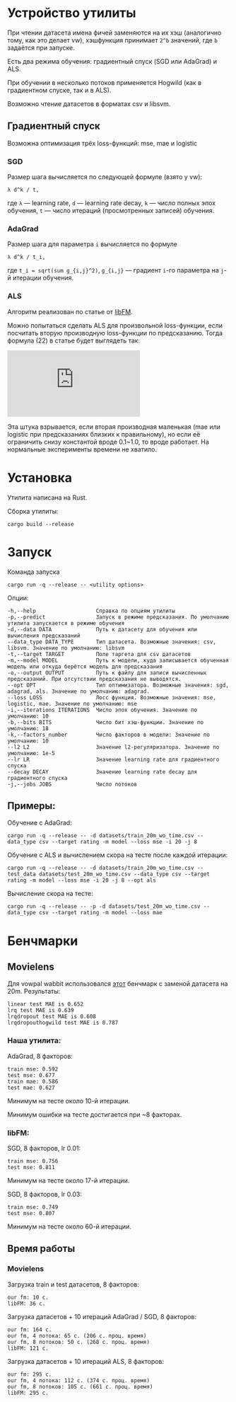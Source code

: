 # Устройство утилиты

При чтении датасета имена фичей заменяются на их хэш (аналогично тому, как это делает vw), хэшфункция принимает `2^b` значений, где `b` задаётся при запуске.

Есть два режима обучения: градиентный спуск (SGD или AdaGrad) и ALS.

При обучении в несколько потоков применяется Hogwild (как в градиентном спуске, так и в ALS).

Возможно чтение датасетов в форматах csv и libsvm.

## Градиентный спуск

Возможна оптимизация трёх loss-функций: mse, mae и logistic

### SGD

Размер шага вычисляется по следующей формуле (взято у vw):
```
λ d^k / t,
```
где `λ` &mdash; learning rate, `d` &mdash; learning rate decay, `k` &mdash; число полных эпох обучения, `t` &mdash; число итераций (просмотренных записей) обучения.

### AdaGrad

Размер шага для параметра `i` вычисляется по формуле
```
λ d^k / t_i,
```
где `t_i = sqrt(sum g_{i,j}^2)`, `g_{i,j}` &mdash; градиент `i`-го параметра на `j`-й итерации обучения.


### ALS

Алгоритм реализован по статье от [libFM](https://www.csie.ntu.edu.tw/~b97053/paper/Factorization%20Machines%20with%20libFM.pdf).

Можно попытаться сделать ALS для произвольной loss-функции, если посчитать вторую производную loss-функции по предсказанию. Тогда формула (22) в статье будет выглядеть так:

![.](https://latex.codecogs.com/gif.latex?%24%24%20%5Ctheta%5E*%20%3D%20%5Cfrac%20%7B%5Ctheta%20%5Csum_%7Bi%3D1%7D%5En%20h_%5Ctheta%5E2%28%5Cvec%20x_i%29%20%5Cmathcal%7BL%7D_%7B%5Chat%20y%7D%27%27%28%5Cvec%20x_i%29%20-%20%5Csum_%7Bi%3D1%7D%5En%20h_%5Ctheta%28%5Cvec%20x_i%29%20%5Cmathcal%7BL%7D_%7B%5Chat%20y%7D%27%28%5Cvec%20x_i%29%7D%20%7B%5Csum_%7Bi%3D1%7D%5En%20h_%5Ctheta%5E2%28%5Cvec%20x%29%20%5Cmathcal%7BL%7D_%7B%5Chat%20y%7D%27%27%28%5Cvec%20x_i%29%20&plus;%20%5Clambda_%5Ctheta%7D%20%24%24)

Эта штука взрывается, если вторая производная маленькая (mae или logistic при предсказаниях близких к правильному), но если её ограничить снизу константой вроде 0.1~1.0, то вроде работает. На нормальные эксперименты времени не хватило.

# Установка

Утилита написана на Rust.

Сборка утилиты:
```
cargo build --release
```

# Запуск

Команда запуска
```
cargo run -q --release -- <utility options>
```

Опции:
```
-h,--help                   Справка по опциям утилиты
-p,--predict                Запуск в режиме предсказания. По умолчанию утилита запускается в режиме обучения
-d,--data DATA              Путь к датасету для обучения или вычисления предсказаний
--data_type DATA_TYPE       Тип датасета. Возможные значения: csv, libsvm. Значение по умолчанию: libsvm
-t,--target TARGET          Поле таргета для csv датасетов
-m,--model MODEL            Путь к модели, куда записывается обученная модель или откуда берётся модель для предсказания
-o,--output OUTPUT          Путь к файлу для записи вычисленных предсказаний. При отсутствии предсказания не выводятся.
--opt OPT                   Тип оптимизатора. Возможные значения: sgd, adagrad, als. Значение по умолчанию: adagrad.
--loss LOSS                 Лосс функция. Возможные значения: mse, logistic, mae. Значение по умолчанию: mse
-i,--iterations ITERATIONS  Число эпох обучения. Значение по умолчанию: 10
-b,--bits BITS              Число бит хэш-функции. Значение по умолчанию: 18
-k,--factors_number         Число факторов в модели: Значение по умолчанию: 10
--l2 L2                     Значение l2-регуляризатора. Значение по умолчанию: 1e-5
--lr LR                     Значение learning rate для градиентного спуска
--decay DECAY               Значение learning rate decay для градиентного спуска
-j,--jobs JOBS              Число потоков
```

## Примеры:

Обучение с AdaGrad:
```
cargo run -q --release -- -d datasets/train_20m_wo_time.csv --data_type csv --target rating -m model --loss mse -i 20 -j 8
```

Обучение с ALS и вычислением скора на тесте после каждой итерации:
```
cargo run -q --release -- -d datasets/train_20m_wo_time.csv --test_data datasets/test_20m_wo_time.csv --data_type csv --target rating -m model --loss mse -i 20 -j 8 --opt als
```

Вычисление скора на тесте:
```
cargo run -q --release -- -p -d datasets/test_20m_wo_time.csv --data_type csv --target rating -m model --loss mae
```


# Бенчмарки

## Movielens

Для vowpal wabbit использовался [этот](https://github.com/JohnLangford/vowpal_wabbit/tree/master/demo/movielens) бенчмарк с заменой датасета на 20m.
Результаты:
```
linear test MAE is 0.652
lrq test MAE is 0.639
lrqdropout test MAE is 0.608
lrqdropouthogwild test MAE is 0.787
```

### Наша утилита:

AdaGrad, 8 факторов:
```
train mse: 0.592
test mse: 0.677
train mae: 0.586
test mae: 0.627
```
Минимум на тесте около 10-й итерации.

Минимум ошибки на тесте достигается при ~8 факторах.



### libFM:

SGD, 8 факторов, lr 0.01:
```
train mse: 0.756
test mse: 0.811
```
Минимум на тесте около 17-й итерации.


SGD, 8 факторов, lr 0.03:
```
train mse: 0.749
test mse: 0.807
```
Минимум на тесте около 60-й итерации.


## Время работы

### Movielens

Загрузка train и test датасетов, 8 факторов:
```
our fm: 10 с.
libFM: 36 с.
```

Загрузка датасетов + 10 итераций AdaGrad / SGD, 8 факторов:
```
our fm: 164 с.
our fm, 4 потока: 65 c. (206 с. проц. время)
our fm, 8 потоков: 50 с. (268 с. проц. время)
libFM: 121 c. 
```


Загрузка датасетов + 10 итераций ALS, 8 факторов:
```
our fm: 295 с. 
our fm, 4 потока: 112 c. (374 с. проц. время)
our fm, 8 потоков: 105 с. (661 с. проц. время)
libFM: 295 с.
```

